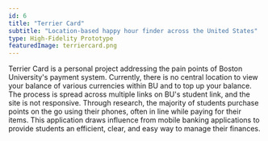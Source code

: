 ```yaml
---
id: 6
title: "Terrier Card"
subtitle: "Location-based happy hour finder across the United States"
type: High-Fidelity Prototype
featuredImage: terriercard.png
---
```

Terrier Card is a personal project addressing the pain points of Boston University's payment system. Currently, there is no central location to view your balance of various currencies within BU and to top up your balance. The process is spread across multiple links on BU's student link, and the site is not responsive. Through research, the majority of students purchase points on the go using their phones, often in line while paying for their items. This application draws influence from mobile banking applications to provide students an efficient, clear, and easy way to manage their finances.